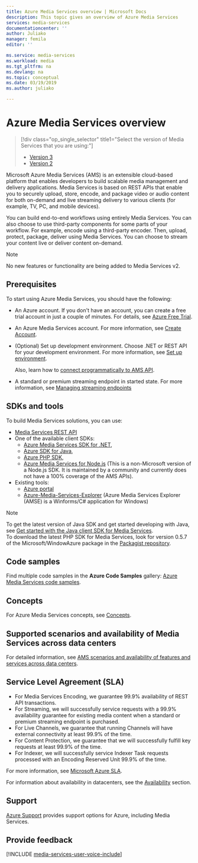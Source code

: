 ```yaml
---
title: Azure Media Services overview | Microsoft Docs
description: This topic gives an overview of Azure Media Services
services: media-services
documentationcenter: ''
author: Juliako
manager: femila
editor: ''

ms.service: media-services
ms.workload: media
ms.tgt_pltfrm: na
ms.devlang: na
ms.topic: conceptual
ms.date: 03/19/2019
ms.author: juliako

---
```

# Azure Media Services overview 

> [!div class="op_single_selector" title1="Select the version of Media Services that you are using:"]
> * [Version 3](../latest/media-services-overview.md)
> * [Version 2](media-services-overview.md)

Microsoft Azure Media Services (AMS) is an extensible cloud-based platform that enables developers to build scalable media management and delivery applications. Media Services is based on REST APIs that enable you to securely upload, store, encode, and package video or audio content for both on-demand and live streaming delivery to various clients (for example, TV, PC, and mobile devices).

You can build end-to-end workflows using entirely Media Services. You can also choose to use third-party components for some parts of your workflow. For example, encode using a third-party encoder. Then, upload, protect, package, deliver using Media Services. You can choose to stream your content live or deliver content on-demand. 

> [!NOTE]
> No new features or functionality are being added to Media Services v2. 

## Prerequisites

To start using Azure Media Services, you should have the following:

* An Azure account. If you don't have an account, you can create a free trial account in just a couple of minutes. For details, see [Azure Free Trial](https://azure.microsoft.com).
* An Azure Media Services account. For more information, see [Create Account](media-services-portal-create-account.md).
* (Optional) Set up development environment. Choose .NET or REST API for your development environment. For more information, see [Set up environment](media-services-dotnet-how-to-use.md).

	Also, learn how to [connect  programmatically to AMS API](media-services-use-aad-auth-to-access-ams-api.md).
* A standard or premium streaming endpoint in started state.  For more information, see [Managing streaming endpoints](media-services-portal-manage-streaming-endpoints.md)

## SDKs and tools

To build Media Services solutions, you can use:

* [Media Services REST API](https://docs.microsoft.com/rest/api/media/operations/azure-media-services-rest-api-reference)
* One of the available client SDKs:
	* [Azure Media Services SDK for .NET](https://github.com/Azure/azure-sdk-for-media-services),
	* [Azure SDK for Java](https://github.com/Azure/azure-sdk-for-java),
	* [Azure PHP SDK](https://github.com/Azure/azure-sdk-for-php),
	* [Azure Media Services for Node.js](https://github.com/michelle-becker/node-ams-sdk/blob/master/lib/request.js) (This is a non-Microsoft version of a Node.js SDK. It is maintained by a community and currently does not have a 100% coverage of the AMS APIs).
* Existing tools:
	* [Azure portal](https://portal.azure.com/)
	* [Azure-Media-Services-Explorer](https://github.com/Azure/Azure-Media-Services-Explorer) (Azure Media Services Explorer (AMSE) is a Winforms/C# application for Windows)

> [!NOTE]
> To get the latest version of Java SDK and get started developing with Java, see [Get started with the Java client SDK for Media Services](https://docs.microsoft.com/azure/media-services/media-services-java-how-to-use). <br/>
> To download the latest PHP SDK for Media Services, look for version 0.5.7 of the Microsoft/WindowAzure package in the [Packagist repository](https://packagist.org/packages/microsoft/windowsazure#v0.5.7).  

## Code samples

Find multiple code samples in the **Azure Code Samples** gallery: [Azure Media Services code samples](https://azure.microsoft.com/resources/samples/?service=media-services&sort=0).

## Concepts

For Azure Media Services concepts, see [Concepts](media-services-concepts.md).

## Supported scenarios and availability of Media Services across data centers

For detailed information, see [AMS scenarios and availability of features and services across data centers](scenarios-and-availability.md).

## Service Level Agreement (SLA)

* For Media Services Encoding, we guarantee 99.9% availability of REST API transactions.
* For Streaming, we will successfully service requests with a 99.9% availability guarantee for existing media content when a standard or premium streaming endpoint is purchased.
* For Live Channels, we guarantee that running Channels will have external connectivity at least 99.9% of the time.
* For Content Protection, we guarantee that we will successfully fulfill key requests at least 99.9% of the time.
* For Indexer, we will successfully service Indexer Task requests processed with an Encoding Reserved Unit 99.9% of the time.

For more information, see [Microsoft Azure SLA](https://azure.microsoft.com/support/legal/sla/).

For information about availability in datacenters, see the [Availability](scenarios-and-availability.md#availability) section.

## Support

[Azure Support](https://azure.microsoft.com/support/options/) provides support options for Azure, including Media Services.

## Provide feedback

[!INCLUDE [media-services-user-voice-include](../../../includes/media-services-user-voice-include.md)]
